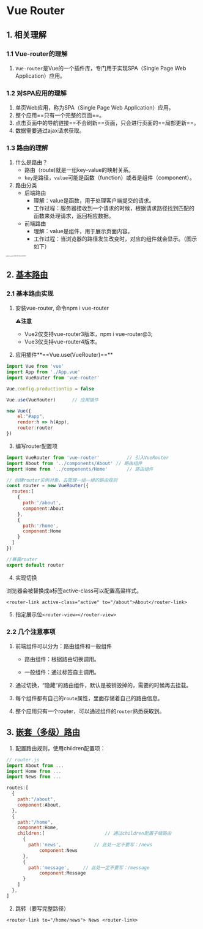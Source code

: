 # Vue Router

## 1. 相关理解

### 1.1 Vue-router的理解

1. `Vue-router`是Vue的一个插件库，专门用于实现SPA（Single Page Web Application）应用。



### 1.2 对SPA应用的理解

1. 单页Web应用，称为SPA（Single Page Web Application）应用。
2. 整个应用==只有一个完整的页面==。
3. 点击页面中的导航链接==不会刷新==页面，只会进行页面的==局部更新==。
4. 数据需要通过ajax请求获取。



### 1.3 路由的理解

1. 什么是路由？
   - 路由（route)就是一组key-value的映射关系。
   - `key`是路径，`value`可能是函数（function）或者是组件（component）。
2. 路由分类
   - 后端路由
     - 理解：value是函数，用于处理客户端提交的请求。
     - 工作过程：服务器接收到一个请求的时候，根据请求路径找到匹配的函数来处理请求，返回相应数据。
   - 前端路由
     - 理解：value是组件，用于展示页面内容。
     - 工作过程：当浏览器的路径发生改变时，对应的组件就会显示。（图示如下）

<img src="./Notepic/Screenshot 2023-09-30 at 14.30.52.png" alt="Screenshot 2023-09-30 at 14.30.52" style="zoom: 20%;" />



## 2. [基本路由](https://github.com/Cetacean517/vue-advance/tree/master/27_src_%E8%B7%AF%E7%94%B1%E7%9A%84%E5%9F%BA%E6%9C%AC%E4%BD%BF%E7%94%A8)

### 2.1 基本路由实现

1. 安装vue-router, 命令npm i vue-router

   **⚠️注意**

   - Vue2仅支持vue-router3版本，npm i vue-router@3;
   - Vue3仅支持vue-router4版本。

2. 应用插件**==Vue.use(VueRouter)==**

```js
import Vue from 'vue'
import App from './App.vue'
import VueRouter from 'vue-router'

Vue.config.productionTip = false

Vue.use(VueRouter)		// 应用插件

new Vue({
	el:"#app",
	render:h => h(App),
	router:router
})
```

3. 编写router配置项

```js
import VueRouter from 'vue-router'			// 引入VueRouter
import About from '../components/About'	// 路由组件
import Home from '../components/Home'		// 路由组件

// 创建router实例对象，去管理一组一组的路由规则
const router = new VueRouter({
  routes:[
    {
      path:'/about',
      component:About
    },
    {
      path:'/home',
      component:Home
    }
  ]
})

//暴露router
export default router
```

4. 实现切换

<rotuer-link></router-link>浏览器会被替换成a标签active-class可以配置高粱样式。

```vue
<router-link active-class="active" to="/about">About</router-link>
```

5. 指定展示位`<router-view></router-view>`



### 2.2 几个注意事项

1. 前端组件可以分为：路由组件和一般组件

   - 路由组件：根据路由切换调用。

   - 一般组件：通过<XXXX/>标签自主调用。

2. 通过切换，“隐藏”的路由组件，默认是被销毁掉的，需要的时候再去挂载。
3. 每个组件都有自己的`route`属性，里面存储着自己的路由信息。
4. 整个应用只有一个router，可以通过组件的`router`熟悉获取到。



## 3. [嵌套（多级）路由](https://gitee.com/cetacean517/vue-advance/tree/master/28_src_%E5%A4%9A%E7%BA%A7%E8%B7%AF%E7%94%B1)

1. 配置路由规则，使用children配置项：

```js
// router.js
import About from ...
import Home from ...
import News from ...

routes:[
  {
    path:"/about",
    component:About,
  },
  {
    path:"/home",
    component:Home,
    children:[						// 通过children配置子级路由
      {
        path:'news',			// 此处一定不要写：/news
    		component:News	
      },
      {
        path:'message',		// 此处一定不要写：/message
    		component:Message	
      }
    ]
  },
]
```

2. 跳转（要写完整路径）

```vue
<router-link to="/home/news"> News <router-link>
```









